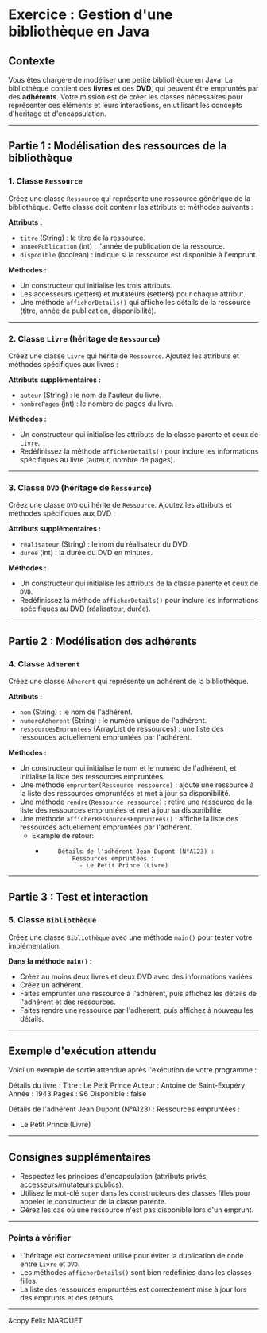 # Exercice : Gestion d'une bibliothèque en Java

## Contexte
Vous êtes chargé·e de modéliser une petite bibliothèque en Java. La bibliothèque contient des **livres** et des **DVD**, qui peuvent être empruntés par des **adhérents**. Votre mission est de créer les classes nécessaires pour représenter ces éléments et leurs interactions, en utilisant les concepts d'héritage et d'encapsulation.

---

## Partie 1 : Modélisation des ressources de la bibliothèque

### 1. Classe `Ressource`
Créez une classe `Ressource` qui représente une ressource générique de la bibliothèque. Cette classe doit contenir les attributs et méthodes suivants :

**Attributs :**
- `titre` (String) : le titre de la ressource.
- `anneePublication` (int) : l'année de publication de la ressource.
- `disponible` (boolean) : indique si la ressource est disponible à l'emprunt.

**Méthodes :**
- Un constructeur qui initialise les trois attributs.
- Les accesseurs (getters) et mutateurs (setters) pour chaque attribut.
- Une méthode `afficherDetails()` qui affiche les détails de la ressource (titre, année de publication, disponibilité).

---

### 2. Classe `Livre` (héritage de `Ressource`)
Créez une classe `Livre` qui hérite de `Ressource`. Ajoutez les attributs et méthodes spécifiques aux livres :

**Attributs supplémentaires :**
- `auteur` (String) : le nom de l'auteur du livre.
- `nombrePages` (int) : le nombre de pages du livre.

**Méthodes :**
- Un constructeur qui initialise les attributs de la classe parente et ceux de `Livre`.
- Redéfinissez la méthode `afficherDetails()` pour inclure les informations spécifiques au livre (auteur, nombre de pages).

---

### 3. Classe `DVD` (héritage de `Ressource`)
Créez une classe `DVD` qui hérite de `Ressource`. Ajoutez les attributs et méthodes spécifiques aux DVD :

**Attributs supplémentaires :**
- `realisateur` (String) : le nom du réalisateur du DVD.
- `duree` (int) : la durée du DVD en minutes.

**Méthodes :**
- Un constructeur qui initialise les attributs de la classe parente et ceux de `DVD`.
- Redéfinissez la méthode `afficherDetails()` pour inclure les informations spécifiques au DVD (réalisateur, durée).

---

## Partie 2 : Modélisation des adhérents

### 4. Classe `Adherent`
Créez une classe `Adherent` qui représente un adhérent de la bibliothèque.

**Attributs :**
- `nom` (String) : le nom de l'adhérent.
- `numeroAdherent` (String) : le numéro unique de l'adhérent.
- `ressourcesEmpruntees` (ArrayList de ressources) : une liste des ressources actuellement empruntées par l'adhérent.

**Méthodes :**
- Un constructeur qui initialise le nom et le numéro de l'adhérent, et initialise la liste des ressources empruntées.
- Une méthode `emprunter(Ressource ressource)` : ajoute une ressource à la liste des ressources empruntées et met à jour sa disponibilité.
- Une méthode `rendre(Ressource ressource)` : retire une ressource de la liste des ressources empruntées et met à jour sa disponibilité.
- Une méthode `afficherRessourcesEmpruntees()` : affiche la liste des ressources actuellement empruntées par l'adhérent.
	- Example de retour:
		- ```TEXT
			  Détails de l'adhérent Jean Dupont (N°A123) : 
				  Ressources empruntées :
					- Le Petit Prince (Livre)
		  ```

---

## Partie 3 : Test et interaction

### 5. Classe `Bibliothèque`
Créez une classe `Bibliothèque` avec une méthode `main()` pour tester votre implémentation.

**Dans la méthode `main()` :**
- Créez au moins deux livres et deux DVD avec des informations variées.
- Créez un adhérent.
- Faites emprunter une ressource à l'adhérent, puis affichez les détails de l'adhérent et des ressources.
- Faites rendre une ressource par l'adhérent, puis affichez à nouveau les détails.

---

## Exemple d'exécution attendu
Voici un exemple de sortie attendue après l'exécution de votre programme :

Détails du livre : 
Titre : Le Petit Prince 
Auteur : Antoine de Saint-Exupéry 
Année : 1943 
Pages : 96 
Disponible : false

Détails de l'adhérent Jean Dupont (N°A123) : Ressources empruntées :
- Le Petit Prince (Livre)

---

## Consignes supplémentaires
- Respectez les principes d'encapsulation (attributs privés, accesseurs/mutateurs publics).
- Utilisez le mot-clé `super` dans les constructeurs des classes filles pour appeler le constructeur de la classe parente.
- Gérez les cas où une ressource n'est pas disponible lors d'un emprunt.

---

### Points à vérifier

- L'héritage est correctement utilisé pour éviter la duplication de code entre `Livre` et `DVD`.
- Les méthodes `afficherDetails()` sont bien redéfinies dans les classes filles.
- La liste des ressources empruntées est correctement mise à jour lors des emprunts et des retours.
---

&copy Félix MARQUET
